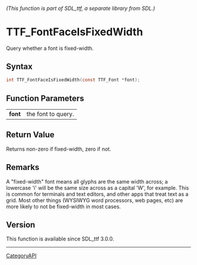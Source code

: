 ###### (This function is part of SDL_ttf, a separate library from SDL.)
# TTF_FontFaceIsFixedWidth

Query whether a font is fixed-width.

## Syntax

```c
int TTF_FontFaceIsFixedWidth(const TTF_Font *font);

```

## Function Parameters

|              |                    |
| ------------ | ------------------ |
| **font**     | the font to query. |

## Return Value

Returns non-zero if fixed-width, zero if not.

## Remarks

A "fixed-width" font means all glyphs are the same width across; a
lowercase 'i' will be the same size across as a capital 'W', for example.
This is common for terminals and text editors, and other apps that treat
text as a grid. Most other things (WYSIWYG word processors, web pages, etc)
are more likely to not be fixed-width in most cases.

## Version

This function is available since SDL_ttf 3.0.0.

----
[CategoryAPI](CategoryAPI.md)
